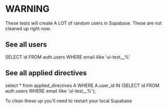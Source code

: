 # WARNING

These tests will create A LOT of random users in Supabase. These are not cleaned up right now.

## See all users

SELECT id
FROM auth.users
WHERE email ilike 'ui-test\_\_%'

## See all applied directives

select \*
from applied_directives A
WHERE A.user_id IN (SELECT id
FROM auth.users
WHERE email ilike 'ui-test\_\_%');

To clean these up you'll need to restart your local Supabase
